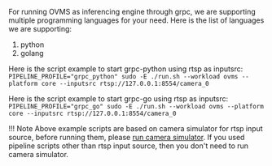 For running OVMS as inferencing engine through grpc, we are supporting multiple programming languages for your need. Here is the list of languages we are supporting:

1. python
2. golang

Here is the script example to start grpc-python using rtsp as inputsrc:
`PIPELINE_PROFILE="grpc_python" sudo -E ./run.sh --workload ovms --platform core --inputsrc rtsp://127.0.0.1:8554/camera_0`

Here is the script example to start grpc-go using rtsp as inputsrc:
`PIPELINE_PROFILE="grpc_go" sudo -E ./run.sh --workload ovms --platform core --inputsrc rtsp://127.0.0.1:8554/camera_0`


!!! Note
    Above example scripts are based on camera simulator for rtsp input source, before running them, please [run camera simulator](../run_camera_simulator.md). If you used pipeline scripts other than rtsp input source, then you don't need to run camera simulator.

